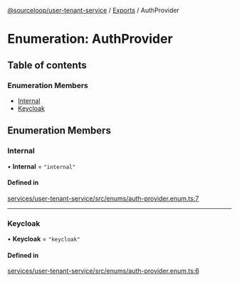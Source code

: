 [@sourceloop/user-tenant-service](../README.md) / [Exports](../modules.md) / AuthProvider

# Enumeration: AuthProvider

## Table of contents

### Enumeration Members

- [Internal](AuthProvider.md#internal)
- [Keycloak](AuthProvider.md#keycloak)

## Enumeration Members

### Internal

• **Internal** = ``"internal"``

#### Defined in

[services/user-tenant-service/src/enums/auth-provider.enum.ts:7](https://github.com/sourcefuse/loopback4-microservice-catalog/blob/d35fdb3f0/services/user-tenant-service/src/enums/auth-provider.enum.ts#L7)

___

### Keycloak

• **Keycloak** = ``"keycloak"``

#### Defined in

[services/user-tenant-service/src/enums/auth-provider.enum.ts:6](https://github.com/sourcefuse/loopback4-microservice-catalog/blob/d35fdb3f0/services/user-tenant-service/src/enums/auth-provider.enum.ts#L6)
